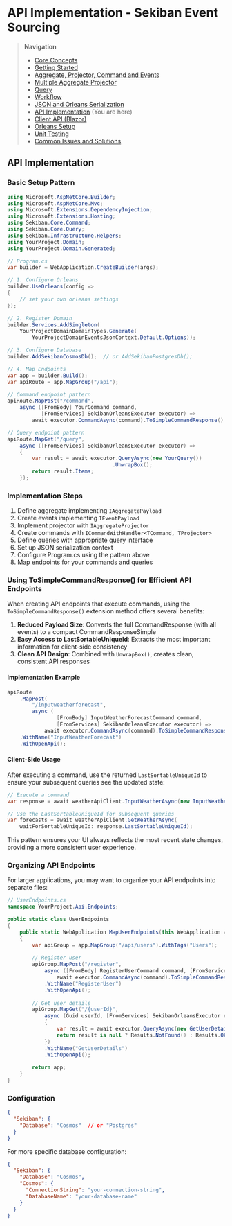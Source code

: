 # API Implementation - Sekiban Event Sourcing

> **Navigation**
> - [Core Concepts](01_core_concepts.md)
> - [Getting Started](02_getting_started.md)
> - [Aggregate, Projector, Command and Events](03_aggregate_command_events.md)
> - [Multiple Aggregate Projector](04_multiple_aggregate_projector.md)
> - [Query](05_query.md)
> - [Workflow](06_workflow.md)
> - [JSON and Orleans Serialization](07_json_orleans_serialization.md)
> - [API Implementation](08_api_implementation.md) (You are here)
> - [Client API (Blazor)](09_client_api_blazor.md)
> - [Orleans Setup](10_orleans_setup.md)
> - [Unit Testing](11_unit_testing.md)
> - [Common Issues and Solutions](12_common_issues.md)

## API Implementation

### Basic Setup Pattern

```csharp
using Microsoft.AspNetCore.Builder;
using Microsoft.AspNetCore.Mvc;
using Microsoft.Extensions.DependencyInjection;
using Microsoft.Extensions.Hosting;
using Sekiban.Core.Command;
using Sekiban.Core.Query;
using Sekiban.Infrastructure.Helpers;
using YourProject.Domain;
using YourProject.Domain.Generated;

// Program.cs
var builder = WebApplication.CreateBuilder(args);

// 1. Configure Orleans
builder.UseOrleans(config =>
{
    // set your own orleans settings
});

// 2. Register Domain
builder.Services.AddSingleton(
    YourProjectDomainDomainTypes.Generate(
        YourProjectDomainEventsJsonContext.Default.Options));

// 3. Configure Database
builder.AddSekibanCosmosDb();  // or AddSekibanPostgresDb();

// 4. Map Endpoints
var app = builder.Build();
var apiRoute = app.MapGroup("/api");

// Command endpoint pattern
apiRoute.MapPost("/command",
    async ([FromBody] YourCommand command, 
           [FromServices] SekibanOrleansExecutor executor) => 
        await executor.CommandAsync(command).ToSimpleCommandResponse().UnwrapBox());

// Query endpoint pattern
apiRoute.MapGet("/query",
    async ([FromServices] SekibanOrleansExecutor executor) =>
    {
        var result = await executor.QueryAsync(new YourQuery())
                                  .UnwrapBox();
        return result.Items;
    });
```

### Implementation Steps

1. Define aggregate implementing `IAggregatePayload`
2. Create events implementing `IEventPayload`
3. Implement projector with `IAggregateProjector`
4. Create commands with `ICommandWithHandler<TCommand, TProjector>`
5. Define queries with appropriate query interface
6. Set up JSON serialization context
7. Configure Program.cs using the pattern above
8. Map endpoints for your commands and queries

### Using ToSimpleCommandResponse() for Efficient API Endpoints

When creating API endpoints that execute commands, using the `ToSimpleCommandResponse()` extension method offers several benefits:

1. **Reduced Payload Size**: Converts the full CommandResponse (with all events) to a compact CommandResponseSimple
2. **Easy Access to LastSortableUniqueId**: Extracts the most important information for client-side consistency
3. **Clean API Design**: Combined with `UnwrapBox()`, creates clean, consistent API responses

#### Implementation Example

```csharp
apiRoute
    .MapPost(
        "/inputweatherforecast",
        async (
                [FromBody] InputWeatherForecastCommand command,
                [FromServices] SekibanOrleansExecutor executor) =>
            await executor.CommandAsync(command).ToSimpleCommandResponse().UnwrapBox())
    .WithName("InputWeatherForecast")
    .WithOpenApi();
```

#### Client-Side Usage

After executing a command, use the returned `LastSortableUniqueId` to ensure your subsequent queries see the updated state:

```csharp
// Execute a command
var response = await weatherApiClient.InputWeatherAsync(new InputWeatherForecastCommand(...));

// Use the LastSortableUniqueId for subsequent queries
var forecasts = await weatherApiClient.GetWeatherAsync(
    waitForSortableUniqueId: response.LastSortableUniqueId);
```

This pattern ensures your UI always reflects the most recent state changes, providing a more consistent user experience.

### Organizing API Endpoints

For larger applications, you may want to organize your API endpoints into separate files:

```csharp
// UserEndpoints.cs
namespace YourProject.Api.Endpoints;

public static class UserEndpoints
{
    public static WebApplication MapUserEndpoints(this WebApplication app)
    {
        var apiGroup = app.MapGroup("/api/users").WithTags("Users");
        
        // Register user
        apiGroup.MapPost("/register",
            async ([FromBody] RegisterUserCommand command, [FromServices] SekibanOrleansExecutor executor) =>
                await executor.CommandAsync(command).ToSimpleCommandResponse().UnwrapBox())
            .WithName("RegisterUser")
            .WithOpenApi();
            
        // Get user details
        apiGroup.MapGet("/{userId}",
            async (Guid userId, [FromServices] SekibanOrleansExecutor executor) =>
            {
                var result = await executor.QueryAsync(new GetUserDetailsQuery(userId)).UnwrapBox();
                return result is null ? Results.NotFound() : Results.Ok(result);
            })
            .WithName("GetUserDetails")
            .WithOpenApi();
            
        return app;
    }
}
```

### Configuration

```json
{
  "Sekiban": {
    "Database": "Cosmos"  // or "Postgres"
  }
}
```

For more specific database configuration:

```json
{
  "Sekiban": {
    "Database": "Cosmos",
    "Cosmos": {
      "ConnectionString": "your-connection-string",
      "DatabaseName": "your-database-name"
    }
  }
}
```
